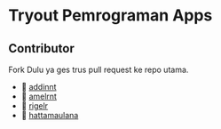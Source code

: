 # Tryout Pemrograman Apps



## Contributor
Fork Dulu ya ges trus pull request ke repo utama.
- :girl: [addinnt](https://github.com/addinnt)
- :girl: [amelrnt](https://github.com/amelrnt)
- :girl: [rigelr](https://github.com/rigelr)
- :boy: [hattamaulana](https://github.com/hattamaulana)



